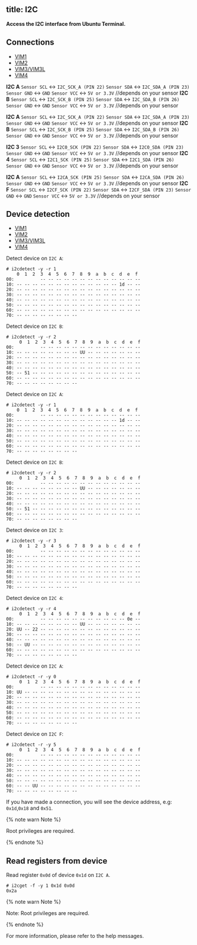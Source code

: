 title: I2C
---

**Access the I2C interface from Ubuntu Terminal.**

## Connections

<ul class="nav nav-tabs" id="myTab" role="tablist">
  <li class="nav-item" role="presentation">
    <a class="nav-link active" id="vim1-tab" data-toggle="tab" href="#vim1-pins" role="tab" aria-controls="vim1" aria-selected="true">VIM1</a>
  </li>
  <li class="nav-item" role="presentation">
    <a class="nav-link" id="vim2-tab" data-toggle="tab" href="#vim2-pins" role="tab" aria-controls="vim2" aria-selected="false">VIM2</a>
  </li>
  <li class="nav-item" role="presentation">
    <a class="nav-link" id="vim3-tab" data-toggle="tab" href="#vim3-pins" role="tab" aria-controls="vim3" aria-selected="false">VIM3/VIM3L</a>
  </li>
  <li class="nav-item" role="presentation">
    <a class="nav-link" id="vim4-tab" data-toggle="tab" href="#vim4-pins" role="tab" aria-controls="vim4" aria-selected="false">VIM4</a>
  </li>
</ul>
<div class="tab-content" id="myTabContent">
<div class="tab-pane fade show active" id="vim1-pins" role="tabpanel" aria-labelledby="vim1-tab">

**I2C A**
`Sensor SCL` <-> `I2C_SCK_A (PIN 22)`
`Sensor SDA` <-> `I2C_SDA_A (PIN 23)`
`Sensor GND` <-> `GND`
`Sensor VCC` <-> `5V or 3.3V` //depends on your sensor
**I2C B**
`Sensor SCL` <-> `I2C_SCK_B (PIN 25)`
`Sensor SDA` <-> `I2C_SDA_B (PIN 26)`
`Sensor GND` <-> `GND`
`Sensor VCC` <-> `5V or 3.3V` //depends on your sensor
</div>
<div class="tab-pane fade" id="vim2-pins" role="tabpanel" aria-labelledby="vim2-tab">

**I2C A**
`Sensor SCL` <-> `I2C_SCK_A (PIN 22)`
`Sensor SDA` <-> `I2C_SDA_A (PIN 23)`
`Sensor GND` <-> `GND`
`Sensor VCC` <-> `5V or 3.3V` //depends on your sensor
**I2C B**
`Sensor SCL` <-> `I2C_SCK_B (PIN 25)`
`Sensor SDA` <-> `I2C_SDA_B (PIN 26)`
`Sensor GND` <-> `GND`
`Sensor VCC` <-> `5V or 3.3V` //depends on your sensor
</div>
<div class="tab-pane fade" id="vim3-pins" role="tabpanel" aria-labelledby="vim3-tab">

**I2C 3**
`Sensor SCL` <-> `I2C0_SCK (PIN 22)`
`Sensor SDA` <-> `I2C0_SDA (PIN 23)`
`Sensor GND` <-> `GND`
`Sensor VCC` <-> `5V or 3.3V` //depends on your sensor
**I2C 4**
`Sensor SCL` <-> `I2C1_SCK (PIN 25)`
`Sensor SDA` <-> `I2C1_SDA (PIN 26)`
`Sensor GND` <-> `GND`
`Sensor VCC` <-> `5V or 3.3V` //depends on your sensor
</div>
<div class="tab-pane fade" id="vim4-pins" role="tabpanel" aria-labelledby="vim4-tab">

**I2C A**
`Sensor SCL` <-> `I2CA_SCK (PIN 25)`
`Sensor SDA` <-> `I2CA_SDA (PIN 26)`
`Sensor GND` <-> `GND`
`Sensor VCC` <-> `5V or 3.3V` //depends on your sensor
**I2C F**
`Sensor SCL` <-> `I2CF_SCK (PIN 22)`
`Sensor SDA` <-> `I2CF_SDA (PIN 23)`
`Sensor GND` <-> `GND`
`Sensor VCC` <-> `5V or 3.3V` //depends on your sensor

</div>
</div>

## Device detection

<ul class="nav nav-tabs" id="myTab" role="tablist">
  <li class="nav-item" role="presentation">
    <a class="nav-link active" id="home-tab" data-toggle="tab" href="#vim1" role="tab" aria-controls="vim1" aria-selected="true">VIM1</a>
  </li>
  <li class="nav-item" role="presentation">
    <a class="nav-link" id="profile-tab" data-toggle="tab" href="#vim2" role="tab" aria-controls="vim2" aria-selected="false">VIM2</a>
  </li>
  <li class="nav-item" role="presentation">
    <a class="nav-link" id="contact-tab" data-toggle="tab" href="#vim3" role="tab" aria-controls="vim3" aria-selected="false">VIM3/VIM3L</a>
  </li>
  <li class="nav-item" role="presentation">
    <a class="nav-link" id="contact-tab" data-toggle="tab" href="#vim4" role="tab" aria-controls="vim4" aria-selected="false">VIM4</a>
  </li>
</ul>
<div class="tab-content" id="myTabContent">
<div class="tab-pane fade show active" id="vim1" role="tabpanel" aria-labelledby="vim1-tab">

Detect device on `I2C A`:

```shell
# i2cdetect -y -r 1
    0  1  2  3  4  5  6  7  8  9  a  b  c  d  e  f
00:          -- -- -- -- -- -- -- -- -- -- -- -- --
10: -- -- -- -- -- -- -- -- -- -- -- -- -- 1d -- --
20: -- -- -- -- -- -- -- -- -- -- -- -- -- -- -- --
30: -- -- -- -- -- -- -- -- -- -- -- -- -- -- -- --
40: -- -- -- -- -- -- -- -- -- -- -- -- -- -- -- --
50: -- -- -- -- -- -- -- -- -- -- -- -- -- -- -- --
60: -- -- -- -- -- -- -- -- -- -- -- -- -- -- -- --
70: -- -- -- -- -- -- -- --
```
Detect device on `I2C B`:

```shell
# i2cdetect -y -r 2
     0  1  2  3  4  5  6  7  8  9  a  b  c  d  e  f
00:          -- -- -- -- -- -- -- -- -- -- -- -- --
10: -- -- -- -- -- -- -- -- UU -- -- -- -- -- -- --
20: -- -- -- -- -- -- -- -- -- -- -- -- -- -- -- --
30: -- -- -- -- -- -- -- -- -- -- -- -- -- -- -- --
40: -- -- -- -- -- -- -- -- -- -- -- -- -- -- -- --
50: -- 51 -- -- -- -- -- -- -- -- -- -- -- -- -- --
60: -- -- -- -- -- -- -- -- -- -- -- -- -- -- -- --
70: -- -- -- -- -- -- -- --

```
</div>
<div class="tab-pane fade" id="vim2" role="tabpanel" aria-labelledby="vim2-tab">

Detect device on `I2C A`:

```shell
# i2cdetect -y -r 1
    0  1  2  3  4  5  6  7  8  9  a  b  c  d  e  f
00:          -- -- -- -- -- -- -- -- -- -- -- -- --
10: -- -- -- -- -- -- -- -- -- -- -- -- -- 1d -- --
20: -- -- -- -- -- -- -- -- -- -- -- -- -- -- -- --
30: -- -- -- -- -- -- -- -- -- -- -- -- -- -- -- --
40: -- -- -- -- -- -- -- -- -- -- -- -- -- -- -- --
50: -- -- -- -- -- -- -- -- -- -- -- -- -- -- -- --
60: -- -- -- -- -- -- -- -- -- -- -- -- -- -- -- --
70: -- -- -- -- -- -- -- --
```
Detect device on `I2C B`:

```shell
# i2cdetect -y -r 2
     0  1  2  3  4  5  6  7  8  9  a  b  c  d  e  f
00:          -- -- -- -- -- -- -- -- -- -- -- -- --
10: -- -- -- -- -- -- -- -- UU -- -- -- -- -- -- --
20: -- -- -- -- -- -- -- -- -- -- -- -- -- -- -- --
30: -- -- -- -- -- -- -- -- -- -- -- -- -- -- -- --
40: -- -- -- -- -- -- -- -- -- -- -- -- -- -- -- --
50: -- 51 -- -- -- -- -- -- -- -- -- -- -- -- -- --
60: -- -- -- -- -- -- -- -- -- -- -- -- -- -- -- --
70: -- -- -- -- -- -- -- --

```
</div>
<div class="tab-pane fade" id="vim3" role="tabpanel" aria-labelledby="vim3-tab">

Detect device on `I2C 3`:

```shell
# i2cdetect -y -r 3
     0  1  2  3  4  5  6  7  8  9  a  b  c  d  e  f
00:          -- -- -- -- -- -- -- -- -- -- -- -- --
10: -- -- -- -- -- -- -- -- -- -- -- -- -- -- -- --
20: -- -- -- -- -- -- -- -- -- -- -- -- -- -- -- --
30: -- -- -- -- -- -- -- -- -- -- -- -- -- -- -- --
40: -- -- -- -- -- -- -- -- -- -- -- -- -- -- -- --
50: -- -- -- -- -- -- -- -- -- -- -- -- -- -- -- --
60: -- -- -- -- -- -- -- -- -- -- -- -- -- -- -- --
70: -- -- -- -- -- -- -- --
```
Detect device on `I2C 4`:

```shell
# i2cdetect -y -r 4
     0  1  2  3  4  5  6  7  8  9  a  b  c  d  e  f
00:          -- -- -- -- -- -- -- -- -- -- -- 0e --
10: -- -- -- -- -- -- -- -- UU -- -- -- -- -- -- --
20: UU -- 22 -- -- -- -- -- -- -- -- -- -- -- -- --
30: -- -- -- -- -- -- -- -- -- -- -- -- -- -- -- --
40: -- -- -- -- -- -- -- -- -- -- -- -- -- -- -- --
50: -- UU -- -- -- -- -- -- -- -- -- -- -- -- -- --
60: -- -- -- -- -- -- -- -- -- -- -- -- -- -- -- --
70: -- -- -- -- -- -- -- --
```
</div>
<div class="tab-pane fade" id="vim4" role="tabpanel" aria-labelledby="vim4-tab">

Detect device on `I2C A`:

```shell
# i2cdetect -r -y 0
     0  1  2  3  4  5  6  7  8  9  a  b  c  d  e  f
00:          -- -- -- -- -- -- -- -- -- -- -- -- --
10: UU -- -- -- -- -- -- -- -- -- -- -- -- -- -- --
20: -- -- -- -- -- -- -- -- -- -- -- -- -- -- -- --
30: -- -- -- -- -- -- -- -- -- -- -- -- -- -- -- --
40: -- -- -- -- -- -- -- -- -- -- -- -- -- -- -- --
50: -- -- -- -- -- -- -- -- -- -- -- -- -- -- -- --
60: -- -- -- -- -- -- -- -- -- -- -- -- -- -- -- --
70: -- -- -- -- -- -- -- --
```

Detect device on `I2C F`:

```shell
# i2cdetect -r -y 5
     0  1  2  3  4  5  6  7  8  9  a  b  c  d  e  f
00:          -- -- -- -- -- -- -- -- -- -- -- -- --
10: -- -- -- -- -- -- -- -- -- -- -- -- -- -- -- --
20: -- -- -- -- -- -- -- -- -- -- -- -- -- -- -- --
30: -- -- -- -- -- -- -- -- -- -- -- -- -- -- -- --
40: -- -- -- -- -- -- -- -- -- -- -- -- -- -- -- --
50: -- -- -- -- -- -- -- -- -- -- -- -- -- -- -- --
60: -- -- UU -- -- -- -- -- -- -- -- -- -- -- -- --
70: -- -- -- -- -- -- -- --
```

</div>
</div>

If you have made a connection, you will see the device address, e.g: `0x1d`,`0x18` and `0x51`.

{% note warn Note %}

Root privileges are required.

{% endnote %}

## Read registers from device

Read register `0x0d` of device `0x1d` on `I2C A`.

```Shell
# i2cget -f -y 1 0x1d 0x0d
0x2a
```

{% note warn Note %}

Note: Root privileges are required.

{% endnote %}

For more information, please refer to the help messages.
